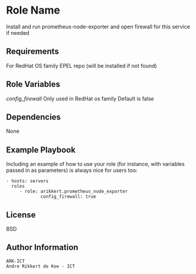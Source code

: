 Role Name
=========

Install and run prometheus-node-exporter and open firewall for this service if needed

Requirements
------------

For RedHat OS family
EPEL repo (will be installed if not found)

Role Variables
--------------

*config_firewall*
Only used in RedHat os family
Default is false

Dependencies
------------

None

Example Playbook
----------------

Including an example of how to use your role (for instance, with variables passed in as parameters) is always nice for users too:

    - hosts: servers
      roles
         - role: arikkert.prometheus_node_exporter
                 config_firewall: true

License
-------

BSD

Author Information
------------------

    ARK-ICT
    Andre Rikkert de Koe - ICT
